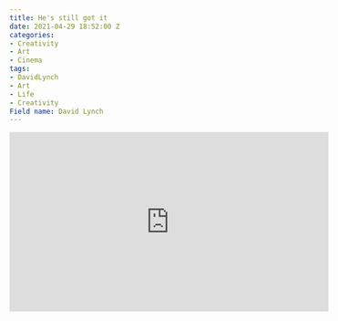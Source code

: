 ```yaml
---
title: He's still got it
date: 2021-04-29 18:52:00 Z
categories:
- Creativity
- Art
- Cinema
tags:
- DavidLynch
- Art
- Life
- Creativity
Field name: David Lynch
---
```


<iframe width="560" height="315" src="https://www.youtube.com/embed/O6ZO2wnDzro" title="YouTube video player" frameborder="0" allow="accelerometer; autoplay; clipboard-write; encrypted-media; gyroscope; picture-in-picture" allowfullscreen></iframe>